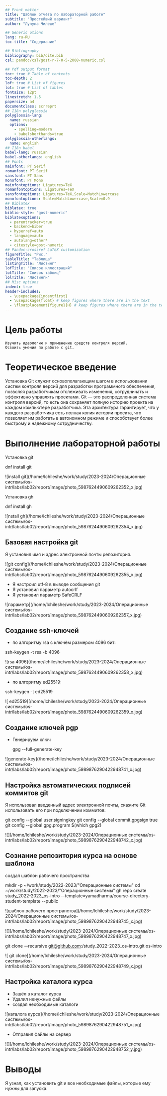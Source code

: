 ```yaml
---
## Front matter
title: "Шаблон отчёта по лабораторной работе"
subtitle: "Простейший вариант"
author: "Лупупа Чилеше"

## Generic otions
lang: ru-RU
toc-title: "Содержание"

## Bibliography
bibliography: bib/cite.bib
csl: pandoc/csl/gost-r-7-0-5-2008-numeric.csl

## Pdf output format
toc: true # Table of contents
toc-depth: 2
lof: true # List of figures
lot: true # List of tables
fontsize: 12pt
linestretch: 1.5
papersize: a4
documentclass: scrreprt
## I18n polyglossia
polyglossia-lang:
  name: russian
  options:
	- spelling=modern
	- babelshorthands=true
polyglossia-otherlangs:
  name: english
## I18n babel
babel-lang: russian
babel-otherlangs: english
## Fonts
mainfont: PT Serif
romanfont: PT Serif
sansfont: PT Sans
monofont: PT Mono
mainfontoptions: Ligatures=TeX
romanfontoptions: Ligatures=TeX
sansfontoptions: Ligatures=TeX,Scale=MatchLowercase
monofontoptions: Scale=MatchLowercase,Scale=0.9
## Biblatex
biblatex: true
biblio-style: "gost-numeric"
biblatexoptions:
  - parentracker=true
  - backend=biber
  - hyperref=auto
  - language=auto
  - autolang=other*
  - citestyle=gost-numeric
## Pandoc-crossref LaTeX customization
figureTitle: "Рис."
tableTitle: "Таблица"
listingTitle: "Листинг"
lofTitle: "Список иллюстраций"
lotTitle: "Список таблиц"
lolTitle: "Листинги"
## Misc options
indent: true
header-includes:
  - \usepackage{indentfirst}
  - \usepackage{float} # keep figures where there are in the text
  - \floatplacement{figure}{H} # keep figures where there are in the text
---
```


# Цель работы


    Изучить идеологию и применение средств контроля версий.
    Освоить умения по работе с git.


# Теоретическое введение

Установка Git служит основополагающим шагом в использовании систем контроля версий для разработки программного обеспечения, позволяя разработчикам отслеживать изменения, сотрудничать и эффективно управлять проектами. Git — это распределенная система контроля версий, то есть она сохраняет полную историю проекта на каждом компьютере разработчика. Эта архитектура гарантирует, что у каждого разработчика есть полная копия истории проекта, что позволяет им работать в автономном режиме и способствует более быстрому и надежному сотрудничеству.
# Выполнение лабораторной работы

Установка git

 dnf install git

![install git](/home/lchileshe/work/study/2023-2024/Операционные системы/os-intr/labs/lab02/report/image/photo_5987624490609262352_x.jpg)

Установка gh

 dnf install gh

![nstall gh](/home/lchileshe/work/study/2023-2024/Операционные системы/os-intr/labs/lab02/report/image/photo_5987624490609262354_x.jpg)

## Базовая настройка git
 
 Я установил имя и адрес электронной почты репозитория.
 
![git config](/home/lchileshe/work/study/2023-2024/Операционные системы/os-intr/labs/lab02/report/image/photo_5987624490609262355_x.jpg)

- Я настроил utf-8 в выводе сообщения git
- Я установил параметр autocrlf
- Я установил параметр SafeCRLF 

![параметр](/home/lchileshe/work/study/2023-2024/Операционные системы/os-intr/labs/lab02/report/image/photo_5987624490609262357_x.jpg)

## Создание ssh-ключей

- по алгоритму rsa с ключём размером 4096 бит:

 ssh-keygen -t rsa -b 4096

![rsa 4096](/home/lchileshe/work/study/2023-2024/Операционные системы/os-intr/labs/lab02/report/image/photo_5987624490609262358_x.jpg)

- по алгоритму ed25519:

 ssh-keygen -t ed25519

![ ed25519](/home/lchileshe/work/study/2023-2024/Операционные системы/os-intr/labs/lab02/report/image/photo_5987624490609262359_x.jpg) 


## Создание ключей pgp

- Генерируем ключ

  gpg --full-generate-key
  
![generate-key](/home/lchileshe/work/study/2023-2024/Операционные системы/os-intr/labs/lab02/report/image/photo_5989876290422948741_x.jpg)  

## Настройка автоматических подписей коммитов git

Я использовал введенный адрес электронной почты, скажите Git использовать его при подключении коммитов:

git config --global user.signingkey <PGP Fingerprint>
git config --global commit.gpgsign true
git config --global gpg.program $(which gpg2)

![](/home/lchileshe/work/study/2023-2024/Операционные системы/os-intr/labs/lab02/report/image/photo_5989876290422948742_x.jpg)


## Сознание репозитория курса на основе шаблона

создал шаблон рабочего пространства

  mkdir -p ~/work/study/2022-2023/"Операционные системы"
  cd ~/work/study/2022-2023/"Операционные системы"
  gh repo create study_2022-2023_os-intro --template=yamadharma/course-directory-student-template --public

![шаблон рабочего пространства](/home/lchileshe/work/study/2023-2024/Операционные системы/os-intr/labs/lab02/report/image/photo_5989876290422948745_x.jpg)

![](/home/lchileshe/work/study/2023-2024/Операционные системы/os-intr/labs/lab02/report/image/photo_5989876290422948747_x.jpg)

 git clone --recursive git@github.com:<owner>/study_2022-2023_os-intro.git os-intro

![ git clone](/home/lchileshe/work/study/2023-2024/Операционные системы/os-intr/labs/lab02/report/image/photo_5989876290422948749_x.jpg)


## Настройка каталога курса

- Зашёл в каталог курса
- Удалил ненужные файлы
- создал необходимые каталоги

![каталога курса](/home/lchileshe/work/study/2023-2024/Операционные системы/os-intr/labs/lab02/report/image/photo_5989876290422948751_x.jpg)

- Отправил файлы на сервер

![](/home/lchileshe/work/study/2023-2024/Операционные системы/os-intr/labs/lab02/report/image/photo_5989876290422948752_y.jpg)


# Выводы

Я узнал, как установить git и все необходимые файлы, которые ему нужны для запуска.


